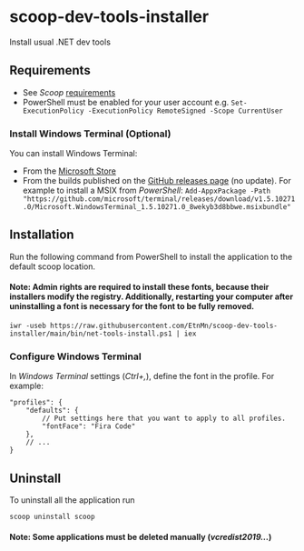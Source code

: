 # scoop-dev-tools-installer
Install usual .NET dev tools

## Requirements

* See *Scoop* [requirements](https://github.com/lukesampson/scoop/blob/master/README.md#requirements)
* PowerShell must be enabled for your user account e.g. `Set-ExecutionPolicy -ExecutionPolicy RemoteSigned -Scope CurrentUser`

### Install Windows Terminal (Optional)

You can install Windows Terminal:

* From the [Microsoft Store](https://aka.ms/terminal)
* From the builds published on the [GitHub releases page](https://github.com/microsoft/terminal/releases) (no update). For example to install a MSIX from _PowerShell_: `Add-AppxPackage -Path "https://github.com/microsoft/terminal/releases/download/v1.5.10271.0/Microsoft.WindowsTerminal_1.5.10271.0_8wekyb3d8bbwe.msixbundle"`

## Installation

Run the following command from PowerShell to install the application to the default scoop location.

#### Note: Admin rights are required to install these fonts, because their installers modify the registry. Additionally, restarting your computer after uninstalling a font is necessary for the font to be fully removed.

```
iwr -useb https://raw.githubusercontent.com/EtnMn/scoop-dev-tools-installer/main/bin/net-tools-install.ps1 | iex
```

### Configure Windows Terminal

In _Windows Terminal_ settings (_Ctrl+,_), define the font in the profile. For example:

```
"profiles": {
    "defaults": {
        // Put settings here that you want to apply to all profiles.
        "fontFace": "Fira Code"
    },
    // ...
}
```

## Uninstall

To uninstall all the application run

```
scoop uninstall scoop
```

#### Note: Some applications must be deleted manually (_vcredist2019..._)